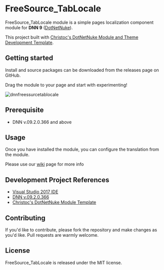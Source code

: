 # FreeSource_TabLocale

FreeSource_TabLocale module is a simple pages localization component module for **DNN 9** ([DotNetNuke](https://github.com/dnnsoftware)).

This project built with [Christoc's DotNetNuke Module and Theme Development Template](https://github.com/ChrisHammond/DNNTemplates).

## Getting started

Install and source packages can be downloaded from the releases page on GitHub.

Drag the module to your page and start with experimenting!

![dnnfreessurcetablocale](https://user-images.githubusercontent.com/3435332/44077104-1d5b986c-9fd5-11e8-9aff-5ae8ff240fa6.gif)

## Prerequisite

- DNN v.09.2.0.366 and above

## Usage

Once you have installed the module, you can configure the translation from the module.

Please use our [wiki](https://github.com/nicholashew/DnnFreeSourceTabLocale/wiki) page for more info
		
## Development Project References

- [Visual Studio 2017 IDE](https://visualstudio.microsoft.com/downloads/)
- [DNN v.09.2.0.366](https://github.com/dnnsoftware/Dnn.Platform/releases/tag/v9.2.0)
- [Christoc's DotNetNuke Module Template](https://github.com/ChrisHammond/DNNTemplates)

## Contributing

If you'd like to contribute, please fork the repository and make changes as you'd like. Pull requests are warmly welcome.

## License

FreeSource_TabLocale is released under the MIT license.
